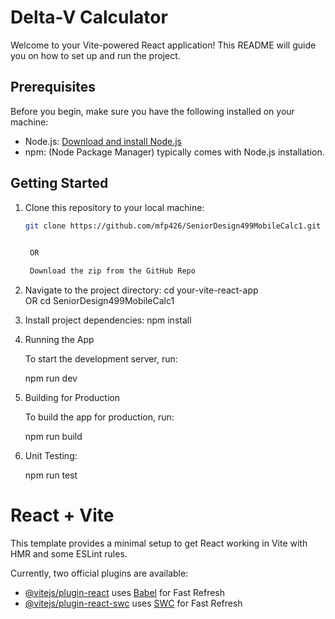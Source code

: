 # Delta-V Calculator

Welcome to your Vite-powered React application! This README will guide you on how to set up and run the project.

## Prerequisites

Before you begin, make sure you have the following installed on your machine:

- Node.js: [Download and install Node.js](https://nodejs.org/)
- npm: (Node Package Manager) typically comes with Node.js installation.

## Getting Started

1. Clone this repository to your local machine:

   ```bash
   git clone https://github.com/mfp426/SeniorDesign499MobileCalc1.git
 

    OR 

    Download the zip from the GitHub Repo

2. Navigate to the project directory:
    cd your-vite-react-app    
    OR
    cd SeniorDesign499MobileCalc1

3. Install project dependencies:
    npm install

4. Running the App

    To start the development server, run:

    npm run dev

5. Building for Production

   To build the app for production, run:

   npm run build

6. Unit Testing:

   npm run test













# React + Vite

This template provides a minimal setup to get React working in Vite with HMR and some ESLint rules.

Currently, two official plugins are available:

- [@vitejs/plugin-react](https://github.com/vitejs/vite-plugin-react/blob/main/packages/plugin-react/README.md) uses [Babel](https://babeljs.io/) for Fast Refresh
- [@vitejs/plugin-react-swc](https://github.com/vitejs/vite-plugin-react-swc) uses [SWC](https://swc.rs/) for Fast Refresh
